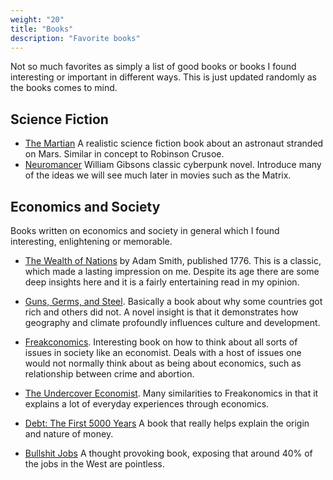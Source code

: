 ```yaml
---
weight: "20"
title: "Books"
description: "Favorite books"
---
```


Not so much favorites as simply a list of good books or books I found interesting or important in different ways. This is just updated randomly as the books comes to mind.

## Science Fiction

- [The Martian](https://en.wikipedia.org/wiki/The_Martian_(Weir_novel)) A realistic science fiction book about an astronaut stranded on Mars. Similar in concept to Robinson Crusoe.
- [Neuromancer](https://en.wikipedia.org/wiki/Neuromancer) William Gibsons classic cyberpunk novel. Introduce many of the ideas we will see much later in movies such as the Matrix.


## Economics and Society

Books written on economics and society in general which I found interesting, enlightening or memorable.  

- [The Wealth of Nations](https://en.wikipedia.org/wiki/The_Wealth_of_Nations) by Adam Smith, published 1776. This is a classic, which made a lasting impression on me. Despite its age there are some deep insights here and it is a fairly entertaining read in my opinion.

- [Guns, Germs, and Steel](https://en.wikipedia.org/wiki/Guns,_Germs,_and_Steel). Basically a book about why some countries got rich and others did not. A novel insight is that it demonstrates how geography and climate profoundly influences culture and development. 

- [Freakconomics](https://freakonomics.com/books). Interesting book on how to think about all sorts of issues in society like an economist. Deals with a host of issues one would not normally think about as being about economics, such as relationship between crime and abortion.

- [The Undercover Economist](https://en.wikipedia.org/wiki/The_Undercover_Economist). Many similarities to Freakonomics in that it explains a lot of everyday experiences through economics.

- [Debt: The First 5000 Years](https://en.wikipedia.org/wiki/Debt:_The_First_5000_Years) A book that really helps explain the origin and nature of money.

- [Bullshit Jobs](https://en.wikipedia.org/wiki/Bullshit_Jobs) A thought provoking book, exposing that around 40% of the jobs in the West are pointless.